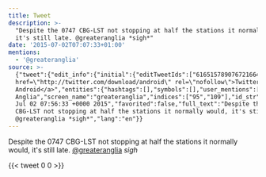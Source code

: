 ```yaml
---
title: Tweet
description: >-
  "Despite the 0747 CBG-LST not stopping at half the stations it normally would,
  it's still late. @greateranglia *sigh*"
date: '2015-07-02T07:07:33+01:00'
mentions:
  - '@greateranglia'
source: >-
  {"tweet":{"edit_info":{"initial":{"editTweetIds":["616515789076721664"],"editableUntil":"2015-07-02T08:56:33.082Z","editsRemaining":"5","isEditEligible":true}},"retweeted":false,"source":"<a
  href=\"http://twitter.com/download/android\" rel=\"nofollow\">Twitter for
  Android</a>","entities":{"hashtags":[],"symbols":[],"user_mentions":[{"name":"Greater
  Anglia","screen_name":"greateranglia","indices":["95","109"],"id_str":"157996395","id":"157996395"}],"urls":[]},"display_text_range":["0","116"],"favorite_count":"0","id_str":"616515789076721664","truncated":false,"retweet_count":"0","id":"616515789076721664","created_at":"Thu
  Jul 02 07:56:33 +0000 2015","favorited":false,"full_text":"Despite the 0747
  CBG-LST not stopping at half the stations it normally would, it's still late.
  @greateranglia *sigh*","lang":"en"}}
---
```

Despite the 0747 CBG-LST not stopping at half the stations it normally would, it's still late. [@greateranglia](https://twitter.com/@greateranglia) *sigh*
    
{{< tweet 0 0 >}}
    

